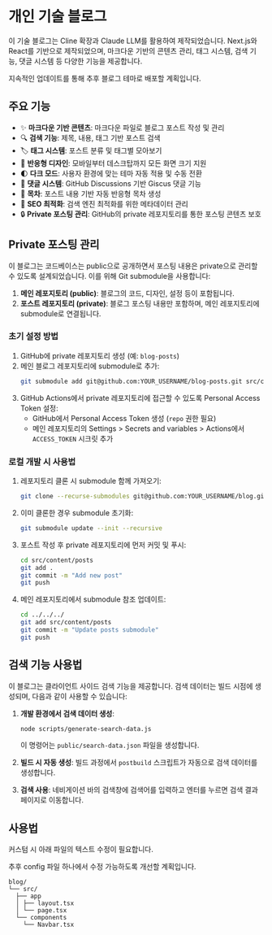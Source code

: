 # 개인 기술 블로그

이 기술 블로그는 Cline 확장과 Claude LLM를 활용하여 제작되었습니다. Next.js와 React를 기반으로 제작되었으며, 마크다운 기반의 콘텐츠 관리, 태그 시스템, 검색 기능, 댓글 시스템 등 다양한 기능을 제공합니다.

지속적인 업데이트를 통해 추후 블로그 테마로 배포할 계획입니다.

<!-- ![블로그 미리보기](https://via.placeholder.com/800x400?text=블로그+미리보기) -->

## 주요 기능

- ✨ **마크다운 기반 콘텐츠**: 마크다운 파일로 블로그 포스트 작성 및 관리
- 🔍 **검색 기능**: 제목, 내용, 태그 기반 포스트 검색
- 🏷️ **태그 시스템**: 포스트 분류 및 태그별 모아보기
- 📱 **반응형 디자인**: 모바일부터 데스크탑까지 모든 화면 크기 지원
- 🌓 **다크 모드**: 사용자 환경에 맞는 테마 자동 적용 및 수동 전환
- 💬 **댓글 시스템**: GitHub Discussions 기반 Giscus 댓글 기능
- 📑 **목차**: 포스트 내용 기반 자동 반응형 목차 생성
- 🔗 **SEO 최적화**: 검색 엔진 최적화를 위한 메타데이터 관리
- 🔒 **Private 포스팅 관리**: GitHub의 private 레포지토리를 통한 포스팅 콘텐츠 보호

## Private 포스팅 관리

이 블로그는 코드베이스는 public으로 공개하면서 포스팅 내용은 private으로 관리할 수 있도록 설계되었습니다. 이를 위해 Git submodule을 사용합니다:

1. **메인 레포지토리 (public)**: 블로그의 코드, 디자인, 설정 등이 포함됩니다.
2. **포스트 레포지토리 (private)**: 블로그 포스팅 내용만 포함하며, 메인 레포지토리에 submodule로 연결됩니다.

### 초기 설정 방법

1. GitHub에 private 레포지토리 생성 (예: `blog-posts`)
2. 메인 블로그 레포지토리에 submodule로 추가:
   ```bash
   git submodule add git@github.com:YOUR_USERNAME/blog-posts.git src/content/posts
   ```
3. GitHub Actions에서 private 레포지토리에 접근할 수 있도록 Personal Access Token 설정:
   - GitHub에서 Personal Access Token 생성 (`repo` 권한 필요)
   - 메인 레포지토리의 Settings > Secrets and variables > Actions에서 `ACCESS_TOKEN` 시크릿 추가

### 로컬 개발 시 사용법

1. 레포지토리 클론 시 submodule 함께 가져오기:
   ```bash
   git clone --recurse-submodules git@github.com:YOUR_USERNAME/blog.git
   ```
2. 이미 클론한 경우 submodule 초기화:
   ```bash
   git submodule update --init --recursive
   ```
3. 포스트 작성 후 private 레포지토리에 먼저 커밋 및 푸시:
   ```bash
   cd src/content/posts
   git add .
   git commit -m "Add new post"
   git push
   ```
4. 메인 레포지토리에서 submodule 참조 업데이트:
   ```bash
   cd ../../../
   git add src/content/posts
   git commit -m "Update posts submodule"
   git push
   ```

## 검색 기능 사용법

이 블로그는 클라이언트 사이드 검색 기능을 제공합니다. 검색 데이터는 빌드 시점에 생성되며, 다음과 같이 사용할 수 있습니다:

1. **개발 환경에서 검색 데이터 생성**:
   ```bash
   node scripts/generate-search-data.js
   ```
   이 명령어는 `public/search-data.json` 파일을 생성합니다.

2. **빌드 시 자동 생성**:
   빌드 과정에서 `postbuild` 스크립트가 자동으로 검색 데이터를 생성합니다.

3. **검색 사용**:
   네비게이션 바의 검색창에 검색어를 입력하고 엔터를 누르면 검색 결과 페이지로 이동합니다.

## 사용법

커스텀 시 아래 파일의 텍스트 수정이 필요합니다.

추후 config 파일 하나에서 수정 가능하도록 개선할 계획입니다.

```
blog/
└── src/
  ├── app
  │ ├── layout.tsx
  │ └── page.tsx
  └── components
    └── Navbar.tsx
```

<!-- ### 필수 조건

- Node.js 18.17.0 이상
- npm, yarn, 또는 pnpm

### 설치

1. 저장소를 클론합니다:

```bash
git clone https://github.com/yourusername/blog.git
cd blog
```

2. 의존성을 설치합니다:

```bash
npm install
# 또는
yarn install
# 또는
pnpm install
```

3. 개발 서버를 실행합니다:

```bash
npm run dev
# 또는
yarn dev
# 또는
pnpm dev
```

4. 브라우저에서 [http://localhost:3000](http://localhost:3000)으로 접속하여 블로그를 확인합니다.

## 블로그 포스트 작성하기

1. `src/content/posts` 디렉토리에 새 마크다운 파일을 생성합니다 (예: `my-new-post.md`).

2. 다음과 같은 형식으로 포스트의 메타데이터와 내용을 작성합니다:

````markdown
---
title: "포스트 제목"
date: "2025-04-29"
excerpt: "포스트에 대한 간단한 설명"
author: "작성자 이름"
categories: ["카테고리1", "카테고리2"]
tags: ["태그1", "태그2", "태그3"]
published: true
coverImage: "/images/cover.jpg" # 선택 사항
---

여기에 마크다운 형식으로 포스트 내용을 작성합니다.

## 소제목

- 목록 항목 1
- 목록 항목 2

### 코드 예제

```javascript
function hello() {
  console.log("Hello, world!");
}
```
````

이미지 삽입:

![이미지 설명](/images/example.jpg)

```

3. 개발 서버를 실행 중이라면 자동으로 새 포스트가 블로그에 표시됩니다.

## 댓글 시스템 설정 (Giscus)

Giscus 댓글 시스템을 설정하려면 [README-giscus.md](README-giscus.md) 파일의 지침을 따르세요. -->
<!--
## 프로젝트 구조

```

blog/
├── public/ # 정적 파일 (이미지, 아이콘 등)
├── src/
│ ├── app/ # Next.js 앱 라우터
│ │ ├── api/ # API 라우트
│ │ ├── blog/ # 블로그 관련 페이지
│ │ ├── search/ # 검색 페이지
│ │ ├── tags/ # 태그 관련 페이지
│ │ └── page.tsx # 홈페이지
│ ├── components/ # 재사용 가능한 컴포넌트
│ │ ├── ui/ # UI 컴포넌트
│ │ └── ...
│ ├── content/ # 블로그 콘텐츠
│ │ └── posts/ # 마크다운 포스트 파일
│ ├── contexts/ # React 컨텍스트
│ └── lib/ # 유틸리티 함수
├── tailwind.config.js # Tailwind CSS 설정
└── next.config.ts # Next.js 설정

```` -->

<!-- ## 커스터마이징

### 테마 변경

Tailwind CSS 테마는 `tailwind.config.js` 파일에서 수정할 수 있습니다:

```js
theme: {
  extend: {
    colors: {
      primary: { /* 원하는 색상으로 변경 */ },
      // 다른 색상 추가
    },
    // 다른 테마 속성 추가
  },
}
````

### 블로그 정보 변경

메인 페이지의 블로그 제목, 설명 등은 `src/app/page.tsx` 파일에서 수정할 수 있습니다. -->

<!-- ## 배포

이 블로그는 [Vercel](https://vercel.com/)에 쉽게 배포할 수 있습니다:

1. GitHub에 프로젝트를 푸시합니다.
2. Vercel에 가입하고 GitHub 저장소를 연결합니다.
3. 배포 설정을 구성하고 "Deploy" 버튼을 클릭합니다.

다른 호스팅 서비스를 사용하려면 먼저 프로젝트를 빌드해야 합니다:

```bash
npm run build
# 또는
yarn build
# 또는
pnpm build
```

그런 다음 `npm run start` 명령으로 프로덕션 서버를 실행하거나, 생성된 `.next` 디렉토리를 선택한 호스팅 서비스에 배포합니다. -->
<!-- 
## 기여하기

1. 이 저장소를 포크합니다.
2. 새 브랜치를 생성합니다: `git checkout -b feature/amazing-feature`
3. 변경 사항을 커밋합니다: `git commit -m 'Add amazing feature'`
4. 브랜치를 푸시합니다: `git push origin feature/amazing-feature`
5. Pull Request를 제출합니다.

## 라이선스

이 프로젝트는 MIT 라이선스 하에 배포됩니다. 자세한 내용은 `LICENSE` 파일을 참조하세요. -->
